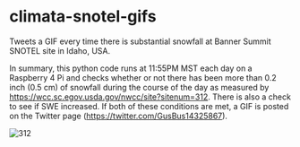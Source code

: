 # climata-snotel-gifs
Tweets a GIF every time there is substantial snowfall at Banner Summit SNOTEL site in Idaho, USA.

In summary, this python code runs at 11:55PM MST each day on a Raspberry 4 Pi and checks whether or not there has been more than 0.2 inch (0.5 cm) of snowfall during the course of the day as measured by https://wcc.sc.egov.usda.gov/nwcc/site?sitenum=312. There is also a check to see if SWE increased. If both of these conditions are met, a GIF is posted on the Twitter page (https://twitter.com/GusBus14325867).


![312](https://www.wcc.nrcs.usda.gov/siteimages/312.jpg)
